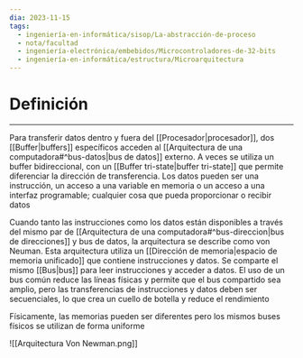 ```yaml
---
dia: 2023-11-15
tags:
  - ingeniería-en-informática/sisop/La-abstracción-de-proceso
  - nota/facultad
  - ingeniería-electrónica/embebidos/Microcontroladores-de-32-bits
  - ingeniería-en-informática/estructura/Microarquitectura
---
```

# Definición
---
Para transferir datos dentro y fuera del [[Procesador|procesador]], dos [[Buffer|buffers]] específicos acceden al [[Arquitectura de una computadora#^bus-datos|bus de datos]] externo. A veces se utiliza un buffer bidireccional, con un [[Buffer tri-state|buffer tri-state]] que permite diferenciar la dirección de transferencia. Los datos pueden ser una instrucción, un acceso a una variable en memoria o un acceso a una interfaz programable; cualquier cosa que pueda proporcionar o recibir datos

Cuando tanto las instrucciones como los datos están disponibles a través del mismo par de [[Arquitectura de una computadora#^bus-direccion|bus de direcciones]] y bus de datos, la arquitectura se describe como von Neuman. Esta arquitectura utiliza un [[Dirección de memoria|espacio de memoria unificado]] que contiene instrucciones y datos. Se comparte el mismo [[Bus|bus]] para leer instrucciones y acceder a datos. El uso de un bus común reduce las líneas físicas y permite que el bus compartido sea amplio, pero las transferencias de instrucciones y datos deben ser secuenciales, lo que crea un cuello de botella y reduce el rendimiento

Físicamente, las memorias pueden ser diferentes pero los mismos buses físicos se utilizan de forma uniforme

![[Arquitectura Von Newman.png]]